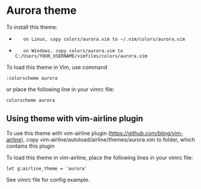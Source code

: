 # Aurora theme

To install this theme:
-        on Linux, copy colors/aurora.vim to ~/.vim/colors/aurora.vim
-        on Windows, copy colors/aurora.vim to C:/Users/YOUR_USERNAME/vimfiles/colors/aurora.vim

To load this theme in Vim, use command

    :colorscheme aurora

or place the following line in your vimrc file:

    colorscheme aurora

## Using theme with vim-airline plugin
To use this theme with vim-airline plugin (https://github.com/bling/vim-airline), copy
    vim-airline/autoload/airline/themes/aurora.vim to folder, which contains this plugin

To load this theme in vim-airline, place the following lines in your vimrc file:

    let g:airline_theme = 'aurora'

See vimrc file for config example.
